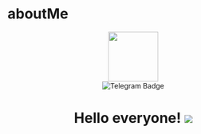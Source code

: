 # aboutMe
<div>
  <div id="header" align="center">
      <img src="https://media.giphy.com/media/v1.Y2lkPTc5MGI3NjExYzl5bHM0MHQwaXY3MzF1azZ2Nzk2YXY5azd3eDZmdjJoeHZ6OTJwbiZlcD12MV9pbnRlcm5hbF9naWZfYnlfaWQmY3Q9Zw/HWehYolY2YK8WOdCcE/giphy.gif" width="100"/>
    </div>
    <div id="badges" align="center">
      <img src="https://img.shields.io/badge/Telegram-blue?style=for-the-badge&logo=telegram&logoColor=white" alt="Telegram Badge"/>
  </div>
  <div>
    <h1 font-size=40px align="center">
      Hello everyone!
      <img src="[https://media.giphy.com/media/hvRJCLFzcasrR4ia7z/giphy.gif](https://media.giphy.com/media/v1.Y2lkPTc5MGI3NjExYzl5bHM0MHQwaXY3MzF1azZ2Nzk2YXY5azd3eDZmdjJoeHZ6OTJwbiZlcD12MV9pbnRlcm5hbF9naWZfYnlfaWQmY3Q9Zw/HWehYolY2YK8WOdCcE/giphy.gif)https://media.giphy.com/media/v1.Y2lkPTc5MGI3NjExYzl5bHM0MHQwaXY3MzF1azZ2Nzk2YXY5azd3eDZmdjJoeHZ6OTJwbiZlcD12MV9pbnRlcm5hbF9naWZfYnlfaWQmY3Q9Zw/HWehYolY2YK8WOdCcE/giphy.gif">
    </h1>
  </div>
</div>

